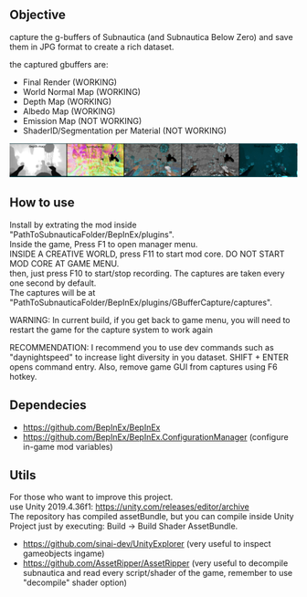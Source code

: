## Objective

capture the g-buffers of Subnautica (and Subnautica Below Zero) and save them in JPG format to create a rich dataset.  

the captured gbuffers are:  
- Final Render (WORKING)  
- World Normal Map (WORKING)  
- Depth Map (WORKING)  
- Albedo Map (WORKING)  
- Emission Map (NOT WORKING)  
- ShaderID/Segmentation per Material (NOT WORKING)  

![alt text](readme_images/gbuffers.png)  

## How to use  

Install by extrating the mod inside "PathToSubnauticaFolder/BepInEx/plugins".  
Inside the game, Press F1 to open manager menu.  
INSIDE A CREATIVE WORLD, press F11 to start mod core. DO NOT START MOD CORE AT GAME MENU.  
then, just press F10 to start/stop recording. The captures are taken every one second by default.  
The captures will be at "PathToSubnauticaFolder/BepInEx/plugins/GBufferCapture/captures".  

WARNING: In current build, if you get back to game menu, you will need to restart the game for the capture system to work again  

RECOMMENDATION: I recommend you to use dev commands such as "daynightspeed" to increase light diversity in you dataset. SHIFT + ENTER opens command entry. Also, remove game GUI from captures using F6 hotkey.  

## Dependecies

- https://github.com/BepInEx/BepInEx  
- https://github.com/BepInEx/BepInEx.ConfigurationManager (configure in-game mod variables)  

## Utils

For those who want to improve this project.  
use Unity 2019.4.36f1: https://unity.com/releases/editor/archive  
The repository has compiled assetBundle, but you can compile inside Unity Project just by executing: Build -> Build Shader AssetBundle.  

- https://github.com/sinai-dev/UnityExplorer (very useful to inspect gameobjects ingame)  
- https://github.com/AssetRipper/AssetRipper (very useful to decompile subnautica and read every script/shader of the game, remember to use "decompile" shader option)  
